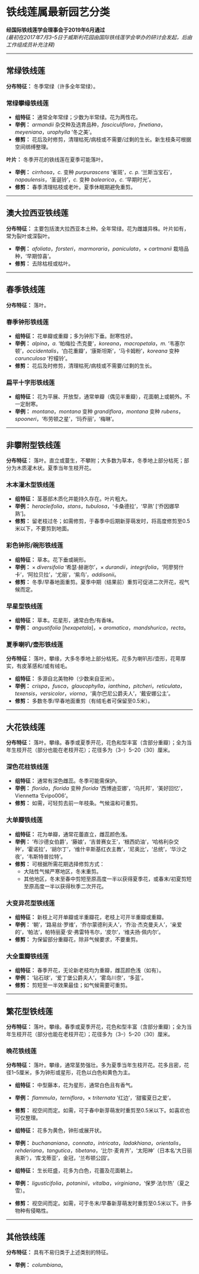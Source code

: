 # 铁线莲属最新园艺分类
**经国际铁线莲学会理事会于2019年6月通过**  
*(最初在2017年7月3–5日于威斯利花园由国际铁线莲学会举办的研讨会发起，后由工作组成员补充注释)*

---

## 常绿铁线莲

**分布特征：** 冬季常绿（许多全年常绿）。

### 常绿攀缘铁线莲

- **组特征：** 通常全年常绿；少数为半常绿。花为两性花。
- **举例：** *armandii* 杂交种及选育品种，*fasciculiflora*，*finetiana*，*meyeniana*，*urophylla* ‘冬之美’。
- **修剪：** 花后及时修剪，清理枯死/病枝或不需要/过剩的生长。新生枝条可根据空间绑缚整理。

**叶片：** 冬季开花的铁线莲在夏季可能落叶。

- **举例：** *cirrhosa*，*c.* 变种 *purpurascens* ‘雀斑’，*c. p.* ‘兰斯当宝石’，*napaulensis*，‘圣诞铃’，*c.* 变种 *balearica*，*c.* ‘早期时光’。
- **修剪：** 春季清理枯枝或老叶。夏季休眠期避免重剪。

---

## 澳大拉西亚铁线莲

**分布特征：** 主要包括澳大拉西亚本土种。全年常绿。花为雌雄异株。叶片如有，常为裂叶或深裂叶。

- **举例：** *afoliata*，*forsteri*，*marmoraria*，*paniculata*，× *cartmanii* 栽培品种，‘早期惊喜’。
- **修剪：** 去除枯枝或枯叶。

---

## 春季铁线莲

**分布特征：** 落叶。

### 春季钟形铁线莲

- **组特征：** 花单瓣或重瓣；多为钟形下垂。耐寒性好。
- **举例：** *alpina*，*a.* ‘帕梅拉·杰克曼’，*koreana*，*macropetala*，*m.* ‘韦塞尔顿’，*occidentalis*，‘白花重瓣’，‘康斯坦斯’，‘马卡姆粉’，*koreana* 变种 *carunculosa* ‘柠檬铃’。
- **修剪：** 花后及时修剪，清理枯死/病枝或不需要/过剩的生长。

### 扁平十字形铁线莲

- **组特征：** 花为平展、开放型，通常单瓣（偶见半重瓣），花面朝上或朝外。不一定耐寒。
- **举例：** *montana*，*montana* 变种 *grandiflora*，*montana* 变种 *rubens*，*spooneri*，‘布劳顿之星’，‘玛乔丽’，‘梅琳’。

---

## 非攀附型铁线莲

**分布特征：** 落叶。直立或蔓生，不攀附；大多数为草本，冬季地上部分枯死；部分为木质灌木状。夏季当年生枝开花。

### 木本灌木型铁线莲

- **组特征：** 茎基部木质化并能持久存在。叶片粗大。
- **举例：** *heracleifolia*，*stans*，*tubulosa*，‘卡桑德拉’，‘早熟’ [‘乔因娜早熟’]。
- **修剪：** 留老枝过冬；如需修剪，于春季中后期新芽萌发时，将高度修剪至0.5米以下，不要剪到地面。

### 彩色钟形/碗形铁线莲

- **组特征：** 草本。花下垂或碗形。
- **举例：** × *diversifolia* ‘希瑟·赫谢尔’，× *durandii*，*integrifolia*，‘阿廖努什卡’，‘阿拉贝拉’，‘尤丽’，‘紫鸟’，*addisonii*。
- **修剪：** 冬季/早春地面重剪。夏季中期（结果前）重剪可促进二次开花，视气候而定。

### 早星型铁线莲

- **组特征：** 草本。花星形，通常白色/有香味。
- **举例：** *angustifolia* [*hexapetala*]，× *aromatica*，*mandshurica*，*recta*。

### 夏季喇叭/壶形铁线莲

**分布特征：** 落叶。攀缘，大多冬季地上部分枯死。花多为喇叭形/壶形，花萼厚实，有皮革感和/或有绒毛。

- **组特征：** 多源自北美物种（少数来自亚洲）。
- **举例：** *crispa*，*fusca*，*glaucophylla*，*ianthina*，*pitcheri*，*reticulata*，*texensis*，*versicolor*，*viorna*，‘奥尔巴尼公爵夫人’，‘戴安娜公主’。
- **修剪：** 多数冬季/早春地面重剪（有绒毛者可保留至0.5米）。

---

## 大花铁线莲

**分布特征：** 落叶。攀缘。春季或夏季开花，花色和型丰富（含部分重瓣）；全为当年生枝开花（部分也能在老枝开花）；花径多为（3–）5–20（30）厘米。

### 深色花柱铁线莲

- **组特征：** 通常有深色雌蕊。冬季可能需保护。
- **举例：** *florida*，*florida* 变种 *florida* ‘西博迪亚娜’，‘乌托邦’，‘美好回忆’，Viennetta ‘Evipo006’。
- **修剪：** 如需，可轻剪去前一年枝条。气候温和可重剪。

### 大单瓣铁线莲

- **组特征：** 花为单瓣，通常花蕾直立，雌蕊颜色浅。
- **举例：** ‘布沙德女伯爵’，‘藤娘’，‘吉普赛女王’，‘根西奶油’，‘哈格利杂交种’，‘霍诺拉’，‘胡尔丁’，‘维什辛斯基红衣主教’，‘尼奥比’，‘总统’，‘华沙之夜’，‘韦斯特普拉特’。
- **修剪：** 可根据所需花期选择修剪方式：
  - 大陆性气候严寒地区，冬末重剪。
  - 其他地区，冬末至春中剪短至原高度一半以获得夏季花，或春末/初夏剪短至原高度一半以获得秋季二次开花。

### 大变异花型铁线莲

- **组特征：** 新枝上可开单瓣或半重瓣花，老枝上可开半重瓣或重瓣。
- **举例：** ‘朝’，‘路易丝·罗维’，‘乔尔蒙德利夫人’，‘乔治·杰克曼夫人’，‘亲爱的’，‘帕法’，帕特丽夏·安·弗雷特韦尔，‘皮尔’，‘维夫扬·佩内尔’。
- **修剪：** 为保留部分重瓣花，除非气候要求，不要重剪。

### 大全重瓣铁线莲

- **组特征：** 春季开花，无论新老枝均为重瓣，雌蕊颜色浅（如有）。
- **举例：** ‘钻石球’，‘爱丁堡公爵夫人’，‘雾岛川奈’，‘多蓝’。
- **修剪：** 剪短至一半效果最佳；如气候需要可重剪。

---

## 繁花型铁线莲

**分布特征：** 落叶。攀缘。春季或夏季开花，花色和型丰富（含部分重瓣）；全为当年生枝开花（部分也能在老枝开花）；花径多为（3–）5–20（30）厘米。

### 晚花铁线莲

**分布特征：** 落叶。攀缘，通常茎势强壮。多为夏季当年生枝开花。花多且密，花径1–5厘米，多为钟形或星形，花色以白色和黄色为主。


- **组特征：** 中型藤本，花为星形，通常白色且有香气。
- **举例：** *flammula*，*terniflora*，× *triternata* ‘红边’，‘甜蜜夏日之爱’。
- **修剪：** 视空间而定。如需，可于春中新芽萌发时重剪至0.5米以下。如喜欢也可仅整理。


- **组特征：** 花多为黄色，钟形或展开状。
- **举例：** *buchananiana*，*connata*，*intricata*，*ladakhiana*，*orientalis*，*rehderiana*，*tangutica*，*tibetana*，‘比尔·麦肯齐’，‘太阳神’（日本名‘大日丽奥斯’），‘库戈蒂亚’，金冠，‘兰布顿公园’。


- **组特征：** 生长旺盛，花多为白色，花蕾及花面朝上。
- **举例：** *ligusticifolia*，*potaninii*，*vitalba*，*virginiana*，‘保罗·法尔热’（夏之雪）。
- **修剪：** 视空间而定。如需，可于冬末/早春新芽萌发时重剪至0.5米以下。许多物种有侵略性。

---

## 其他铁线莲

**分布特征：** 具有不易归类于上述类别的特征。

- **举例：** *columbiana*。
